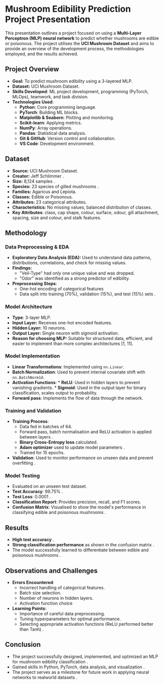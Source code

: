 # Mushroom Edibility Prediction Project Presentation

This presentation outlines a project focused on using a **Multi-Layer Perceptron (MLP) neural network** to predict whether mushrooms are edible or poisonous. The project utilises the **UCI Mushroom Dataset** and aims to provide an overview of the development process, the methodologies employed, and the results achieved.

## Project Overview
*   **Goal:** To predict mushroom edibility using a 3-layered MLP.
*   **Dataset:** UCI Mushroom Dataset.
*   **Skills Developed**: ML project development, programming (PyTorch, MLOps), teamwork, and task division.
*   **Technologies Used**:
    *   **Python**: Core programming language.
    *   **PyTorch**: Building ML blocks.
    *   **Matplotlib & Seaborn**: Plotting and monitoring.
    *   **Scikit-learn**: Applying metrics.
    *   **NumPy**: Array operations.
    *  **Pandas**: Statistical data analysis.
    *  **Git & GitHub**: Version control and collaboration.
    *   **VS Code**: Development environment.

## Dataset
*   **Source:** UCI Mushroom Dataset.
*   **Creator:** Jeff Schlimmer .
*   **Size:** 8,124 samples .
*   **Species:** 23 species of gilled mushrooms .
*   **Families:** Agaricus and Lepiota.
*   **Classes:** Edible or Poisonous.
*   **Attributes:** 23 categorical attributes.
*   **Characteristics:** No missing values, balanced distribution of classes.
*   **Key Attributes**:  class, cap shape, colour, surface, odour, gill attachment, spacing, size and colour, and stalk features.

## Methodology

### Data Preprocessing & EDA
*   **Exploratory Data Analysis (EDA):** Used to understand data patterns, distributions, correlations, and check for missing values.
*   **Findings:**
    *   "Veil-Type" had only one unique value and was dropped.
    *   "Odor" was identified as a strong predictor of edibility.
*   **Preprocessing Steps**:
    *   One-hot encoding of categorical features 
    *   Data split into training (70%), validation (15%), and test (15%) sets .

### Model Architecture
*   **Type**: 3-layer MLP.
*   **Input Layer:** Receives one-hot encoded features.
*   **Hidden Layer:** 10 neurons.
*   **Output Layer:** Single neuron with sigmoid activation.
*   **Reason for choosing MLP:** Suitable for structured data, efficient, and easier to implement than more complex architectures [1, 11].

### Model Implementation
*   **Linear Transformations**:  Implemented using `nn.Linear`.
*    **Batch Normalization**: Used to prevent internal covariate shift with `nn.BatchNorm1d`.
*    **Activation Functions**:
    *   **ReLU**: Used in hidden layers to prevent vanishing gradients.
    *   **Sigmoid**: Used in the output layer for binary classification, scales output to probability.
*   **Forward pass**: Implements the flow of data through the network.

### Training and Validation
*   **Training Process**:
    *   Data fed in batches of 64.
    *   Forward pass, batch normalisation and ReLU activation is applied between layers .
    *   **Binary Cross-Entropy loss** calculated.
    *   **Adam optimizer** used to update model parameters .
    *   Trained for 15 epochs.
*    **Validation**: Used to monitor performance on unseen data and prevent overfitting .

### Model Testing
*   Evaluated on an unseen test dataset.
*   **Test Accuracy**: 99.75% .
*   **Test Loss**: 0.0001 .
*  **Classification Report**: Provides precision, recall, and F1 scores.
*   **Confusion Matrix**: Visualised to show the model's performance in classifying edible and poisonous mushrooms .

## Results
*  **High test accuracy** .
*   **Strong classification performance** as shown in the confusion matrix .
*   The model successfully learned to differentiate between edible and poisonous mushrooms .

## Observations and Challenges
*   **Errors Encountered**:
    *   Incorrect handling of categorical features.
    *   Batch size selection.
    *   Number of neurons in hidden layers.
    *   Activation function choice 
*   **Learning Points:**
    *   Importance of careful data preprocessing.
    *   Tuning hyperparameters for optimal performance.
    *   Selecting appropriate activation functions (ReLU performed better than Tanh) .

## Conclusion
*   The project successfully designed, implemented, and optimized an MLP for mushroom edibility classification .
*   Gained skills in Python, PyTorch, data analysis, and visualization .
*  The project serves as a milestone for future work in applying neural networks to realworld datasets .

